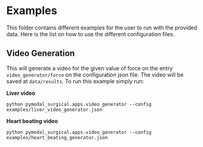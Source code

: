 Examples
=========

This folder contains different examples for the user to run with the provided data. Here is the list on how to use the different configuration files.

Video Generation
-------------------

This will generate a video for the given value of force on the entry `video_generator/force` on the configuration json file. The video will be saved at `data/results`. To run this example simply run:

**Liver video**

```shell
python pymodal_surgical.apps.video_generator --config examples/liver_video_generator.json 
```

**Heart beating video**

```shell
python pymodal_surgical.apps.video_generator --config examples/heart_beating_generator.json
```


